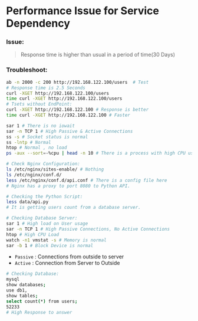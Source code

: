 # Performance Issue for Service Dependency

### Issue:
> Response time is higher than usual in a period of time(30 Days)

### Troubleshoot:
```sh
ab -n 2000 -c 200 http://192.168.122.100/users  # Test
# Response time is 2.5 Seconds
curl -XGET http://192.168.122.100/users
time curl -XGET http://192.168.122.100/users
# Tsets without EndPoint:
curl -XGET http://192.168.122.100 # Response is better
time curl -XGET http://192.168.122.100 # Faster

sar 1 # There is no iowait
sar -n TCP 1 # High Passive & Active Connections
ss -s # Socket status is normal
ss -lntp # Normal
htop # Normal , no load
ps -aux --sort=-%cpu | head -n 10 # There is a process with high CPU usage (A Python Script)
```
```sh
# Check Nginx Configuration:
ls /etc/nginx/sites-enable/ # Nothing
ls /etc/nginx/conf.d/
less /etc/nginx/conf.d/api.conf # There is a config file here
# Nginx has a proxy to port 8080 to Python API.
```
```sh
# Checking the Python Script:
less data/api.py
# It is getting users count from a database server.
```
```sh
# Checking Database Server:
sar 1 # High load on User usage
sar -n TCP 1 # High Passive Connections, No Active Connections
htop # High CPU Load
watch -n1 vmstat -s # Memory is normal
sar -b 1 # Block Device is normal
```

* `Passive` : Connections from outside to server
* `Active` : Connection from Server to Outside

```sh
# Checking Database:
mysql
show databases;
use db1,
show tables;
select count(*) from users;
52233
# High Response to answer
```

